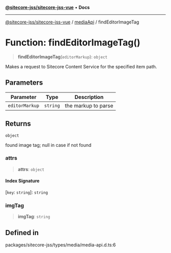 [**@sitecore-jss/sitecore-jss-vue**](../../../README.md) • **Docs**

***

[@sitecore-jss/sitecore-jss-vue](../../../README.md) / [mediaApi](../README.md) / findEditorImageTag

# Function: findEditorImageTag()

> **findEditorImageTag**(`editorMarkup`): `object`

Makes a request to Sitecore Content Service for the specified item path.

## Parameters

| Parameter | Type | Description |
| ------ | ------ | ------ |
| `editorMarkup` | `string` | the markup to parse |

## Returns

`object`

found image tag; null in case if not found

### attrs

> **attrs**: `object`

#### Index Signature

 \[`key`: `string`\]: `string`

### imgTag

> **imgTag**: `string`

## Defined in

packages/sitecore-jss/types/media/media-api.d.ts:6
